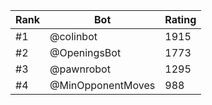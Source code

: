 Rank|Bot|Rating
---|---|---
#1|@colinbot|1915
#2|@OpeningsBot|1773
#3|@pawnrobot|1295
#4|@MinOpponentMoves|988
